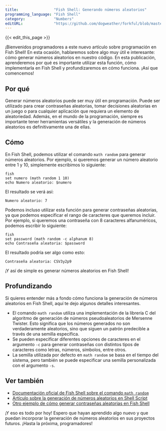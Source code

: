 ```yaml
---
title:                "Fish Shell: Generando números aleatorios"
programming_language: "Fish Shell"
category:             "Numbers"
editURL:              "https://github.com/dogweather/forkful/blob/master/content/es/fish-shell/generating-random-numbers.md"
---
```


{{< edit_this_page >}}

¡Bienvenidos programadores a este nuevo artículo sobre programación en Fish Shell! En esta ocasión, hablaremos sobre algo muy útil e interesante: cómo generar números aleatorios en nuestro código. En esta publicación, aprenderemos por qué es importante utilizar esta función, cómo implementarla en Fish Shell y profundizaremos en cómo funciona. ¡Así que comencemos!

## Por qué
Generar números aleatorios puede ser muy útil en programación. Puede ser utilizado para crear contraseñas aleatorias, tomar decisiones aleatorias en un juego o para cualquier aplicación que requiera un elemento de aleatoriedad. Además, en el mundo de la programación, siempre es importante tener herramientas versátiles y la generación de números aleatorios es definitivamente una de ellas.

## Cómo
En Fish Shell, podemos utilizar el comando `math random` para generar números aleatorios. Por ejemplo, si queremos generar un número aleatorio entre 1 y 10, simplemente escribimos lo siguiente:

```
fish
set numero (math random 1 10)
echo Numero aleatorio: $numero
```

El resultado se verá así:

```
Numero aleatorio: 7
```

Podemos incluso utilizar esta función para generar contraseñas aleatorias, ya que podemos especificar el rango de caracteres que queremos incluir. Por ejemplo, si queremos una contraseña con 8 caracteres alfanuméricos, podemos escribir lo siguiente:

```
fish
set password (math random -c alphanum 8)
echo Contraseña aleatoria: $password
```

El resultado podría ser algo como esto:

```
Contraseña aleatoria: CSV3y2p9
```

¡Y así de simple es generar números aleatorios en Fish Shell!

## Profundizando
Si quieres entender más a fondo cómo funciona la generación de números aleatorios en Fish Shell, aquí te dejo algunos detalles interesantes.

- El comando `math random` utiliza una implementación de la librería C del algoritmo de generación de números pseudoaleatorios de Mersenne Twister. Esto significa que los números generados no son verdaderamente aleatorios, sino que siguen un patrón predecible a través de una semilla específica.
- Se pueden especificar diferentes opciones de caracteres en el argumento `-c` para generar contraseñas con distintos tipos de caracteres como letras, números, símbolos, entre otros.
- La semilla utilizada por defecto en `math random` se basa en el tiempo del sistema, pero también se puede especificar una semilla personalizada con el argumento `-s`.

## Ver también
- [Documentación oficial de Fish Shell sobre el comando `math random`](https://fishshell.com/docs/current/cmds/random.html)
- [Artículo sobre la generación de números aleatorios en Shell Script](https://www.linuxjournal.com/content/random-numbers-bash)
- [Otro ejemplo de cómo generar contraseñas aleatorias en Fish Shell](https://stackoverflow.com/questions/8069062/how-to-create-a-random-string-using-fish-shell)

¡Y eso es todo por hoy! Espero que hayan aprendido algo nuevo y que puedan incorporar la generación de números aleatorios en sus proyectos futuros. ¡Hasta la próxima, programadores!
